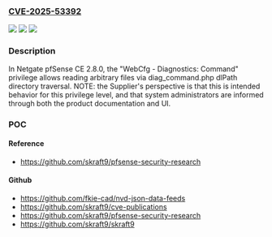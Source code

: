 ### [CVE-2025-53392](https://cve.mitre.org/cgi-bin/cvename.cgi?name=CVE-2025-53392)
![](https://img.shields.io/static/v1?label=Product&message=pfSense&color=blue)
![](https://img.shields.io/static/v1?label=Version&message=2.8.0%20&color=brightgreen)
![](https://img.shields.io/static/v1?label=Vulnerability&message=CWE-36%20Absolute%20Path%20Traversal&color=brightgreen)

### Description

In Netgate pfSense CE 2.8.0, the "WebCfg - Diagnostics: Command" privilege allows reading arbitrary files via diag_command.php dlPath directory traversal. NOTE: the Supplier's perspective is that this is intended behavior for this privilege level, and that system administrators are informed through both the product documentation and UI.

### POC

#### Reference
- https://github.com/skraft9/pfsense-security-research

#### Github
- https://github.com/fkie-cad/nvd-json-data-feeds
- https://github.com/skraft9/cve-publications
- https://github.com/skraft9/pfsense-security-research
- https://github.com/skraft9/skraft9

